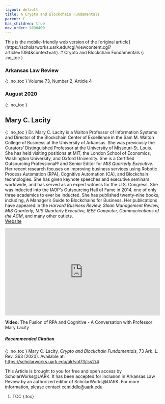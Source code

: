 ```yaml
---
layout: default
title: § Crypto and Blockchain Fundamentals 
parent: C 
has_children: true
nav_order: 9800400 
---
```

<style>
.dont-break-out {
  /* These are technically the same, but use both */
  overflow-wrap: break-word;
  word-wrap: break-word;

  -ms-word-break: break-all;
  /* This is the dangerous one in WebKit, as it breaks things wherever */
  word-break: break-all;
  /* Instead use this non-standard one: */
  word-break: break-word;
}

.youtube-container {
    position: relative;
    width: 100%;
    height: 0;
    padding-bottom: 56.25%;
}
.youtube-video {
    position: absolute;
    top: 0;
    left: 0;
    width: 100%;
    height: 100%;
}

</style>

<div class="dont-break-out" markdown="1">
This is the mobile-friendly web version of the [original article](https://scholarworks.uark.edu/cgi/viewcontent.cgi?article=1094&context=alr).
# Crypto and Blockchain Fundamentals
{: .no_toc }

### Arkansas Law Review 
{: .no_toc }
Volume 73, Number 2, Article 4
### August 2020 
{: .no_toc }

## Mary C. Lacity 
{: .no_toc }
 Dr. Mary C. Lacity is a Walton Professor of Information Systems and Director of the Blockchain Center of Excellence in the Sam M. Walton College of Business at the University of Arkansas. She was previously the Curators’ Distinguished Professor at the University of Missouri-St. Louis. She has held visiting positions at MIT, the London School of Economics, Washington University, and Oxford University. She is a Certified Outsourcing Professional® and Senior Editor for *MIS Quarterly Executive.* Her recent research focuses on improving business services using Robotic Process Automation (RPA), Cognitive Automation (CA), and Blockchain technologies. She has given keynote speeches and executive seminars worldwide, and has served as an expert witness for the U.S. Congress. She was inducted into the IAOP’s Outsourcing Hall of Fame in 2014, one of only three academics to ever be inducted. She has published twenty-nine books, including, A Manager’s Guide to Blockchains for Business. Her publications have appeared in the *Harvard Business Review, Sloan Management Review, MIS Quarterly, MIS Quarterly Executive, IEEE Computer, Communications of the ACM*, and many other outlets.   
[Website](https://walton.uark.edu/departments/information-systems/directory/uid/mclacity/name/Mary+Lacity/)

<div class="youtube-container">
<iframe width="100%" src="https://www.youtube.com/embed/SmDNheAEmvc" title="YouTube video player" frameborder="0" allow="accelerometer; autoplay; clipboard-write; encrypted-media; gyroscope; picture-in-picture" allowfullscreen class="youtube-video"></iframe>
</div>

**Video:** The Fusion of RPA and Cognitive - A Conversation with Professor Mary Lacity 

##### Recommended Citation
{: .no_toc }
Mary C. Lacity, *Crypto and Blockchain Fundamentals*, 73 Ark. L. Rev. 363 (2020).
Available at: https://scholarworks.uark.edu/alr/vol73/iss2/4 

This Article is brought to you for free and open access by ScholarWorks@UARK. It has been accepted for inclusion in Arkansas Law Review by an authorized editor of ScholarWorks@UARK. For more information, please contact ccmiddle@uark.edu.

1. TOC
{:toc}

</div>
